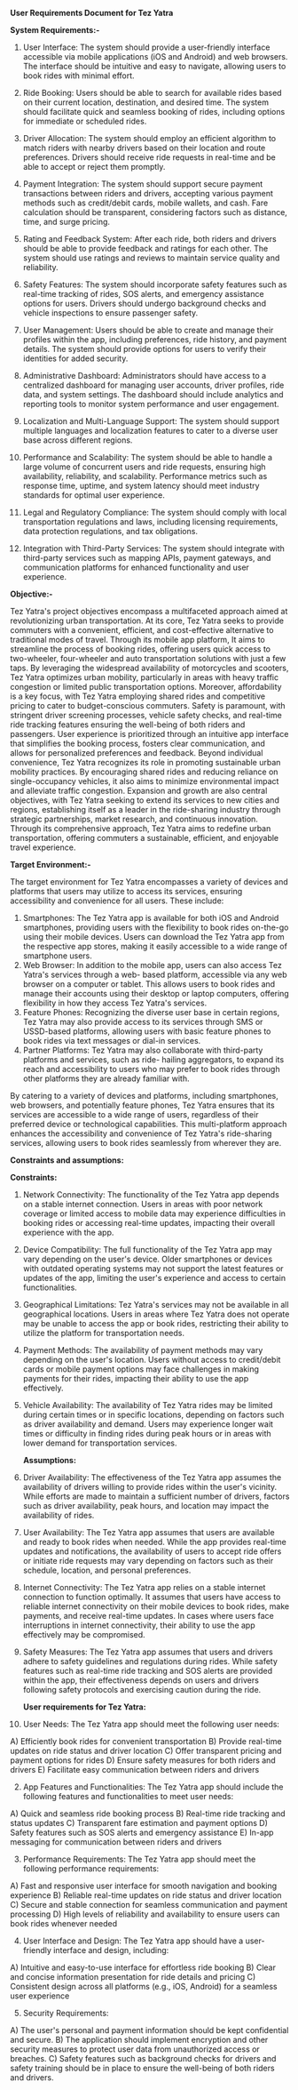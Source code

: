 **User Requirements Document for Tez Yatra**

**System Requirements:-**

1) User Interface:
   The system should provide a user-friendly interface accessible via mobile applications (iOS and Android) and web browsers.
   The interface should be intuitive and easy to navigate, allowing users to book rides with minimal effort.

2) Ride Booking:
   Users should be able to search for available rides based on their current location, destination, and desired time.
   The system should facilitate quick and seamless booking of rides, including options for immediate or scheduled rides.

3) Driver Allocation:
   The system should employ an efficient algorithm to match riders with nearby drivers based on their location and route 
   preferences.
   Drivers should receive ride requests in real-time and be able to accept or reject them promptly.

4) Payment Integration:
   The system should support secure payment transactions between riders and drivers, accepting various payment methods such 
   as credit/debit cards, mobile wallets, and cash.
   Fare calculation should be transparent, considering factors such as distance, time, and surge pricing.

5) Rating and Feedback System:
   After each ride, both riders and drivers should be able to provide feedback and ratings for each other.
   The system should use ratings and reviews to maintain service quality and reliability.

6) Safety Features:
   The system should incorporate safety features such as real-time tracking of rides, SOS alerts, and emergency assistance 
   options for users.
   Drivers should undergo background checks and vehicle inspections to ensure passenger safety.

7) User Management:
   Users should be able to create and manage their profiles within the app, including preferences, ride history, and payment 
   details.
   The system should provide options for users to verify their identities for added security.

8) Administrative Dashboard:
   Administrators should have access to a centralized dashboard for managing user accounts, driver profiles, ride data, and 
   system settings.
   The dashboard should include analytics and reporting tools to monitor system performance and user engagement.

9) Localization and Multi-Language Support:
   The system should support multiple languages and localization features to cater to a diverse user base across different 
   regions.

10) Performance and Scalability:
    The system should be able to handle a large volume of concurrent users and ride requests, ensuring high availability, 
    reliability, and scalability.
    Performance metrics such as response time, uptime, and system latency should meet industry standards for optimal user 
    experience.

11) Legal and Regulatory Compliance:
    The system should comply with local transportation regulations and laws, including licensing requirements, data 
    protection regulations, and tax obligations.

12) Integration with Third-Party Services:
    The system should integrate with third-party services such as mapping APIs, payment gateways, and communication platforms for enhanced functionality and user experience.


**Objective:-**

Tez Yatra's project objectives encompass a multifaceted approach aimed at revolutionizing urban transportation. At its core, Tez Yatra seeks to provide commuters with a convenient, efficient, and cost-effective alternative to traditional modes of travel. Through its mobile app platform, It aims to streamline the process of booking rides, offering users quick access to two-wheeler, four-wheeler and auto transportation solutions with just a few taps. By leveraging the widespread availability of motorcycles and scooters, Tez Yatra optimizes urban mobility, particularly in areas with heavy traffic congestion or limited public transportation options. Moreover, affordability is a key focus, with Tez Yatra employing shared rides and competitive pricing to cater to budget-conscious commuters. Safety is paramount, with stringent driver screening processes, vehicle safety checks, and real-time ride tracking features ensuring the well-being of both riders and passengers. User experience is prioritized through an intuitive app interface that simplifies the booking process, fosters clear communication, and allows for personalized preferences and feedback. Beyond individual convenience, Tez Yatra recognizes its role in promoting sustainable urban mobility practices. By encouraging shared rides and reducing reliance on single-occupancy vehicles, it also aims to minimize environmental impact and alleviate traffic congestion. Expansion and growth are also central objectives, with Tez Yatra seeking to extend its services to new cities and regions, establishing itself as a leader in the ride-sharing industry through strategic partnerships, market research, and continuous innovation. Through its comprehensive approach, Tez Yatra aims to redefine urban transportation, offering commuters a sustainable, efficient, and enjoyable travel experience.

**Target Environment:-**

The target environment for Tez Yatra encompasses a variety of devices and platforms that users may utilize to access its services, ensuring accessibility and convenience for all users. These include:

1) Smartphones: The Tez Yatra app is available for both iOS and Android smartphones, providing users with 
   the flexibility to book rides on-the-go using their mobile devices. Users can download the Tez Yatra 
   app 
   from the respective app stores, making it easily accessible to a wide range of smartphone users.
2) Web Browser: In addition to the mobile app, users can also access Tez Yatra's services through a web- 
   based platform, accessible via any web browser on a computer or tablet. This allows users to book rides 
   and manage their accounts using their desktop or laptop computers, offering flexibility in how they 
   access Tez Yatra's services.
3) Feature Phones: Recognizing the diverse user base in certain regions, Tez Yatra may also provide access 
   to its services through SMS or USSD-based platforms, allowing users with basic feature phones to book 
   rides via text messages or dial-in services.
4) Partner Platforms: Tez Yatra may also collaborate with third-party platforms and services, such as 
   ride- hailing aggregators, to expand its reach and accessibility to users who may prefer to book rides 
   through other platforms they are already familiar with.
   
By catering to a variety of devices and platforms, including smartphones, web browsers, and potentially feature phones, Tez Yatra ensures that its services are accessible to a wide range of users, regardless of their preferred device or technological capabilities. This multi-platform approach enhances the accessibility and convenience of Tez Yatra's ride-sharing services, allowing users to book rides seamlessly from wherever they are.

**Constraints and assumptions:**

**Constraints:**
1) Network Connectivity: The functionality of the Tez Yatra app depends on a stable internet connection. 
   Users in areas with poor network coverage or limited access to mobile data may experience difficulties 
   in booking rides or accessing real-time updates, impacting their overall experience with the app.
2) Device Compatibility: The full functionality of the Tez Yatra app may vary depending on the user's 
   device. Older smartphones or devices with outdated operating systems may not support the latest 
   features or updates of the app, limiting the user's experience and access to certain functionalities.
3) Geographical Limitations: Tez Yatra's services may not be available in all geographical locations. 
   Users in areas where Tez Yatra does not operate may be unable to access the app or book rides, 
   restricting their ability to utilize the platform for transportation needs.
4) Payment Methods: The availability of payment methods may vary depending on the user's location. Users 
   without access to credit/debit cards or mobile payment options may face challenges in making payments 
   for their rides, impacting their ability to use the app effectively.
5) Vehicle Availability: The availability of Tez Yatra rides may be limited during certain times or in 
   specific locations, depending on factors such as driver availability and demand. Users may experience 
   longer wait times or difficulty in finding rides during peak hours or in areas with lower demand for 
   transportation services.

   **Assumptions:**
1) Driver Availability: The effectiveness of the Tez Yatra app assumes the availability of drivers willing 
   to provide rides within the user's vicinity. While efforts are made to maintain a sufficient number of 
   drivers, factors such as driver availability, peak hours, and location may impact the availability of 
   rides.
2) User Availability: The Tez Yatra app assumes that users are available and ready to book rides when 
   needed. While the app provides real-time updates and notifications, the availability of users to accept 
   ride offers or initiate ride requests may vary depending on factors such as their schedule, location, 
   and personal preferences.
3) Internet Connectivity: The Tez Yatra app relies on a stable internet connection to function optimally. 
   It assumes that users have access to reliable internet connectivity on their mobile devices to book 
   rides, make payments, and receive real-time updates. In cases where users face interruptions in 
   internet connectivity, their ability to use the app effectively may be compromised.
4) Safety Measures: The Tez Yatra app assumes that users and drivers adhere to safety guidelines and 
   regulations during rides. While safety features such as real-time ride tracking and SOS alerts are 
   provided within the app, their effectiveness depends on users and drivers following safety protocols 
   and exercising caution during the ride.

   **User requirements for Tez Yatra:**
   
1) User Needs:
   The Tez Yatra app should meet the following user needs:

A) Efficiently book rides for convenient transportation
B) Provide real-time updates on ride status and driver location
C) Offer transparent pricing and payment options for rides
D) Ensure safety measures for both riders and drivers
E) Facilitate easy communication between riders and drivers

2) App Features and Functionalities:
   The Tez Yatra app should include the following features and functionalities to meet user needs:

A) Quick and seamless ride booking process
B) Real-time ride tracking and status updates
C) Transparent fare estimation and payment options
D) Safety features such as SOS alerts and emergency assistance
E) In-app messaging for communication between riders and drivers

3) Performance Requirements:
   The Tez Yatra app should meet the following performance requirements:

A) Fast and responsive user interface for smooth navigation and booking experience
B) Reliable real-time updates on ride status and driver location
C) Secure and stable connection for seamless communication and payment processing
D) High levels of reliability and availability to ensure users can book rides whenever needed

4) User Interface and Design:
   The Tez Yatra app should have a user-friendly interface and design, including:

A) Intuitive and easy-to-use interface for effortless ride booking
B) Clear and concise information presentation for ride details and pricing
C) Consistent design across all platforms (e.g., iOS, Android) for a seamless user experience

5) Security Requirements:

A) The user's personal and payment information should be kept confidential and secure.
B) The application should implement encryption and other security measures to protect user data from unauthorized access or breaches.
C) Safety features such as background checks for drivers and safety training should be in place to ensure the well-being of both riders and drivers.
